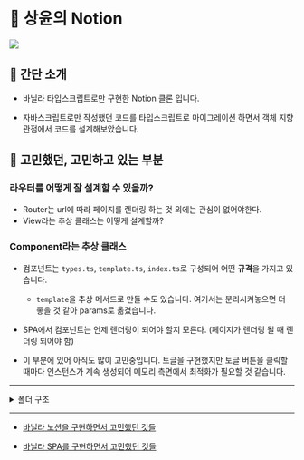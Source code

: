 # 📔 상윤의 Notion

<img src="https://s3.us-west-2.amazonaws.com/secure.notion-static.com/d0578a2e-8fcb-4055-a399-b5a4bea92421/%E1%84%92%E1%85%AA%E1%84%86%E1%85%A7%E1%86%AB_%E1%84%80%E1%85%B5%E1%84%85%E1%85%A9%E1%86%A8_2022-10-10_%E1%84%8B%E1%85%A9%E1%84%8C%E1%85%A5%E1%86%AB_10.22.37.gif?X-Amz-Algorithm=AWS4-HMAC-SHA256&X-Amz-Content-Sha256=UNSIGNED-PAYLOAD&X-Amz-Credential=AKIAT73L2G45EIPT3X45%2F20221018%2Fus-west-2%2Fs3%2Faws4_request&X-Amz-Date=20221018T161738Z&X-Amz-Expires=86400&X-Amz-Signature=43d50b83234d047c56bc6221a5ffc353ebfe33d79aab00b3d7027740d109b717&X-Amz-SignedHeaders=host&response-content-disposition=filename%20%3D%22%25E1%2584%2592%25E1%2585%25AA%25E1%2584%2586%25E1%2585%25A7%25E1%2586%25AB%2520%25E1%2584%2580%25E1%2585%25B5%25E1%2584%2585%25E1%2585%25A9%25E1%2586%25A8%25202022-10-10%2520%25E1%2584%258B%25E1%2585%25A9%25E1%2584%258C%25E1%2585%25A5%25E1%2586%25AB%252010.22.37.gif%22&x-id=GetObject">

## 👋 간단 소개

- 바닐라 타입스크립트로만 구현한 Notion 클론 입니다.

- 자바스크립트로만 작성했던 코드를 타입스크립트로 마이그레이션 하면서 객체 지향 관점에서 코드를 설계해보았습니다.

## 🤔 고민했던, 고민하고 있는 부분

### 라우터를 어떻게 잘 설계할 수 있을까?

- Router는 url에 따라 페이지를 렌더링 하는 것 외에는 관심이 없어야한다.
- View라는 추상 클래스는 어떻게 설계할까?

### Component라는 추상 클래스

- 컴포넌트는 `types.ts`, `template.ts`, `index.ts`로 구성되어 어떤 **규격**을 가지고 있습니다.

  - `template`을 추상 메서드로 만들 수도 있습니다. 여기서는 분리시켜놓으면 더 좋을 것 같아 params로 옮겼습니다.

- SPA에서 컴포넌트는 언제 렌더링이 되어야 할지 모른다. (페이지가 렌더링 될 때 렌더링 되어야 함)

- 이 부분에 있어 아직도 많이 고민중입니다. 토글을 구현했지만 토글 버튼을 클릭할 때마다 인스턴스가 계속 생성되어 메모리 측면에서 최적화가 필요할 것 같습니다.

---

<details>
<summary>폴더 구조</summary>
<div markdown="1">

```
src
 ┣ components
 ┃ ┣ Editor
 ┃ ┃ ┣ index.css
 ┃ ┃ ┣ index.ts
 ┃ ┃ ┣ template.ts
 ┃ ┃ ┗ types.ts
 ┃ ┣ Modal
 ┃ ┃ ┣ index.css
 ┃ ┃ ┣ index.ts
 ┃ ┃ ┣ template.ts
 ┃ ┃ ┗ types.ts
 ┃ ┣ Sidebar
 ┃ ┃ ┣ LastNode
 ┃ ┃ ┃ ┣ index.ts
 ┃ ┃ ┃ ┣ template.ts
 ┃ ┃ ┃ ┗ types.ts
 ┃ ┃ ┣ SidebarList
 ┃ ┃ ┃ ┣ index.ts
 ┃ ┃ ┃ ┣ template.ts
 ┃ ┃ ┃ ┗ types.ts
 ┃ ┃ ┣ index.css
 ┃ ┃ ┣ index.ts
 ┃ ┃ ┣ template.ts
 ┃ ┃ ┗ types.ts
 ┃ ┗ index.ts
 ┣ core
 ┃ ┣ api.ts
 ┃ ┣ component.ts
 ┃ ┣ router.ts
 ┃ ┗ view.ts
 ┣ models
 ┃ ┗ document.ts
 ┣ pages
 ┃ ┣ Content
 ┃ ┃ ┗ index.ts
 ┃ ┣ Home
 ┃ ┃ ┗ index.ts
 ┃ ┣ NotFound
 ┃ ┃ ┗ index.ts
 ┃ ┗ index.ts
 ┣ services
 ┃ ┗ document.ts
 ┣ style
 ┃ ┣ app.css
 ┃ ┗ index.css
 ┣ utils
 ┃ ┣ constants.ts
 ┃ ┣ debounce.ts
 ┃ ┗ dom.ts
 ┣ App.template.ts
 ┣ App.ts
 ┣ App.types.ts
 ┗ index.ts
```

</div>
</details>

---

- [바닐라 노션을 구현하면서 고민했던 것들](https://www.notion.so/ryong9rrr/8eaa63bee0184f0cbd3158753b1b2a53)

- [바닐라 SPA를 구현하면서 고민했던 것들](https://www.notion.so/ryong9rrr/SPA-Todo-App-35a5a095062649cf9b69b787bb785c87)
